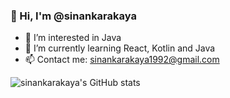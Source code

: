 ### 👋 Hi, I'm @sinankarakaya


- 🔭 I’m interested in Java
- 🌱 I’m currently learning React, Kotlin and Java
- 📫 Contact me: sinankarakaya1992@gmail.com

![sinankarakaya's GitHub stats](https://github-readme-stats.vercel.app/api?username=sinankarakaya&show_icons=true&theme=radical)

